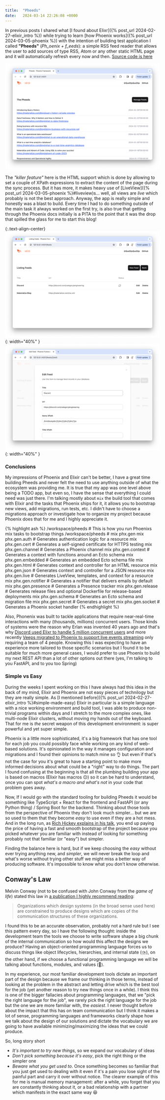 ```yaml
---
title:  "Pheeds"
date:   2024-03-14 22:26:08 +0000
---
```


In previous posts I shared what [I found about Elixr]({% post_url 2024-02-27-elixir_intro %}) while trying to learn [how Phoenix works]({% post_url 2024-03-05-phoenix %}) with the intention of building test application I called **"Pheeds"** (_Ph_oenix + f_eeds_): a simple RSS feed reader that allows the user to add sources of type RSS, Atom or any other static HTML page and it will automatically refresh every now and then. [Source code is here](https://github.com/BrunoBerisso/pheeds)

![Pheeds RSS list](/assets/images/pheeds_1.png)

The _"killer feature"_ here is the HTML support which is done by allowing to set a couple of XPath expressions to extract the content of the page during the sync process. But it has more, it makes heavy use of [LiveView]({% post_url 2024-03-05-phoenix %}#liveview)s... well, all views are _live_ which probably is not the best approach. Anyway, the app is really simple and honestly was a blast to build. Every time I had to do something outside of the main task it always worked on the first try, is also true that getting through the Phoenix docs initially is a PITA to the point that it was the drop that spilled the glass for me to start this blog!

{:.text-align-center}
![Pheeds RSS list](/assets/images/pheeds_2.png){: width="40%" }
![Pheeds RSS list](/assets/images/pheeds_3.png){: width="40%" }

### Conclusions

My impressions of Phoenix and Elixir can't be better, I have a great time building Pheeds and never felt the need to use anything outside of what the ecosystem was providing me. It is true that my app was one level above being a TODO app, but even so, I have the sense that everything I could need was just there. I'm talking mostly about `mix` the build tool that comes with Elixir and the tasks that Phoenix ships for it, it allows you to bootstrap new views, add migrations, run tests, etc. I didn't have to choose a migrations approach or investigate how to organize my project because Phoenix does that for me and I highly appreciate it.

{% highlight ash %}
/workspace/pheeds # This is how you run Phoenixs mix tasks to bootstrap things
/workspace/pheeds # mix phx.gen
mix phx.gen.auth     # Generates authentication logic for a resource
mix phx.gen.cert     # Generates a self-signed certificate for HTTPS testing
mix phx.gen.channel  # Generates a Phoenix channel
mix phx.gen.context  # Generates a context with functions around an Ecto schema
mix phx.gen.embedded # Generates an embedded Ecto schema file
mix phx.gen.html     # Generates context and controller for an HTML resource
mix phx.gen.json     # Generates context and controller for a JSON resource
mix phx.gen.live     # Generates LiveView, templates, and context for a resource
mix phx.gen.notifier # Generates a notifier that delivers emails by default
mix phx.gen.presence # Generates a Presence tracker
mix phx.gen.release  # Generates release files and optional Dockerfile for release-based deployments
mix phx.gen.schema   # Generates an Ecto schema and migration file
mix phx.gen.secret   # Generates a secret
mix phx.gen.socket   # Generates a Phoenix socket handler
{% endhighlight %}

Also, Phonenix was built to tackle applications that require near-real-time interactions with many (thousands, millions) concurrent users. Those kinds of systems were the reason why Erlan was invented 40 years ago and that's why [Discord used Elixr to handle 5 million concurrent users](https://discord.com/blog/how-discord-scaled-elixir-to-5-000-000-concurrent-users) and more recently [Veeps migrated to Phoenix to support live events streaming](https://elixir-lang.org/blog/2024/03/05/veeps-elixir-case/) only requiring a team of 4 people. Knowing this I was expecting to have an experience more tailored to those specific scenarios but I found it to be suitable for much more general cases, I would prefer to use Phoenix to build my next REST API than a lot of other options out there (yes, I'm talking to you FastAPI, and to you too Spring)

### Simple vs Easy

During the weeks I spent working on this I have always had this idea in the back of my mind, Elixir and Phoenix are not easy pieces of technilogy but they are really simple. As [I mentioned before]({% post_url 2024-02-27-elixir_intro %}#simple-made-easy) Elixir in particular is a simple language with a nice working environment and build tool, I was able to produce non-trivial programs within days and I stretch to the more complex ones, like multi-node Elixir clusters, without moving my hands out of the keyboard. That for me is _the_ secret weapon of this development environment: is super powerful and yet super simple.

Phoenix is a little more sophisticated, it's a big framework that has one tool for each job you could possibly face while working on any kind of web-based solutions. It's opinionated in the way it manages configuration and migrations and I found their opinions to match mine so 👌 but even if that's not the case for you it's great to have a starting point to make more informed decisions about what could be a "right" way to do things. The part I found confusing at the beginning is that all the plumbing building your app is based on macros (Elixir has macros 😐) so it can be hard to understand, once you can spot _what's a macro and what's not_ in your code that problem goes away. 

Now, If I would go with the standard tooling for building Pheeds it would be something like TypeScript + React for the frontend and FastAPI (or any Python thing) / Spring Boot for the backend. Thinking about those tools from the perspective of Phoenix they don't look much simpler... but we are so used to them that they become _easy_ to use even if they are a hot mess. And in the long run, as [Rich Hickey explains in his talk](https://youtu.be/SxdOUGdseq4?t=1034), you end up paying the price of having a fast and smooth bootstrap of the project because you picked whatever you are familiar with instead of looking for something probably not that familiar (or "easy") but simpler.

Finding the balance here is hard, but if we keep choosing the _easy_ without ever trying anything new, and _simpler_, we will never break the loop and what's worse without trying other stuff we might miss a better way of producing software. It's impossible to know what you don't know otherwise.

## Conway's Law

Melvin Conway (not to be confused with John Conway from the _game of life_) stated this law in [a publication I highly recommend reading](http://www.melconway.com/Home/pdf/committees.pdf):
> Organizations which design systems (in the broad sense used here) are constrained to produce designs which are copies of the communication structures of these organizations.

I found this to be an accurate observation, probably not a hard rule but I see this pattern every day, so I have the following thought: inside the development team the tools we choose to write software shape a big chunk of the internal communication so how would this affect the designs we produce? Having an object-oriented programming language forces us to discuss things like object lifecycles, hierarchies, and internal state (⛈️), on the other hand, if we choose a functional programming language we will be talking about functions, modules, and values (🌈).

In my experience, our most familiar development tools dictate an important part of the design because we frame our thinking in those terms, instead of looking at the problem in the abstract and letting drive which is the best tool for the job (yet another reason to try new things once in a while). I think this is one of the bigger fallacies about programming languages, that we "pick the right language for the job", we rarely pick the right language for the job but the one we are more familiar with, the _easiest_. I never thought before about the impact that this has on team communication but I think it makes a lot of sense, programming languages and frameworks clearly shape how we talk about the design of our solutions and dictate the vocabulary we are going to have available minimizing/maximizing the ideas that we could produce.

So, long story short
- *It's important to try new things*, so we expand our vocabulary of ideas
- *Don't pick something because it's easy*, pick the right thing or the simpler one
- *Beware what you get used to*. Once something becomes so familiar that you just get used to dealing with it even if it's a pain you lose sight of the painful part and carry it over without notice. The clearer example of this for me is manual memory management: after a while, you forget that you are constantly thinking about it, or a bad relationship with a partner which manifests in the exact same way 😆
